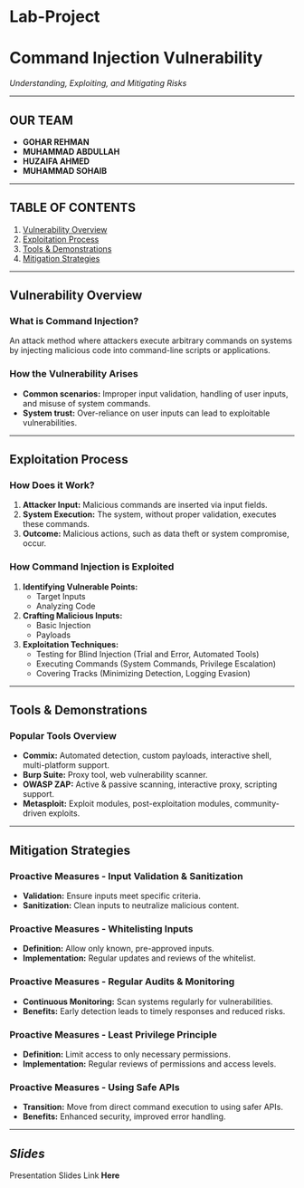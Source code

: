 # Lab-Project
# Command Injection Vulnerability
*Understanding, Exploiting, and Mitigating Risks*

---

## OUR TEAM
- **GOHAR REHMAN**
- **MUHAMMAD ABDULLAH**
- **HUZAIFA AHMED**
- **MUHAMMAD SOHAIB**

---

## TABLE OF CONTENTS
1. [Vulnerability Overview](#br3)
2. [Exploitation Process](#br7)
3. [Tools & Demonstrations](#br11)
4. [Mitigation Strategies](#br15)

---

## Vulnerability Overview
### What is Command Injection?
An attack method where attackers execute arbitrary commands on systems by injecting malicious code into command-line scripts or applications.

### How the Vulnerability Arises
- **Common scenarios:** Improper input validation, handling of user inputs, and misuse of system commands.
- **System trust:** Over-reliance on user inputs can lead to exploitable vulnerabilities.

---

## Exploitation Process
### How Does it Work?
1. **Attacker Input:** Malicious commands are inserted via input fields.
2. **System Execution:** The system, without proper validation, executes these commands.
3. **Outcome:** Malicious actions, such as data theft or system compromise, occur.

### How Command Injection is Exploited
1. **Identifying Vulnerable Points:** 
   - Target Inputs
   - Analyzing Code
2. **Crafting Malicious Inputs:** 
   - Basic Injection
   - Payloads
3. **Exploitation Techniques:** 
   - Testing for Blind Injection (Trial and Error, Automated Tools)
   - Executing Commands (System Commands, Privilege Escalation)
   - Covering Tracks (Minimizing Detection, Logging Evasion)

---

## Tools & Demonstrations
### Popular Tools Overview
- **Commix:** Automated detection, custom payloads, interactive shell, multi-platform support.
- **Burp Suite:** Proxy tool, web vulnerability scanner.
- **OWASP ZAP:** Active & passive scanning, interactive proxy, scripting support.
- **Metasploit:** Exploit modules, post-exploitation modules, community-driven exploits.

---

## Mitigation Strategies
### Proactive Measures - Input Validation & Sanitization
- **Validation:** Ensure inputs meet specific criteria.
- **Sanitization:** Clean inputs to neutralize malicious content.

### Proactive Measures - Whitelisting Inputs
- **Definition:** Allow only known, pre-approved inputs.
- **Implementation:** Regular updates and reviews of the whitelist.

### Proactive Measures - Regular Audits & Monitoring
- **Continuous Monitoring:** Scan systems regularly for vulnerabilities.
- **Benefits:** Early detection leads to timely responses and reduced risks.

### Proactive Measures - Least Privilege Principle
- **Definition:** Limit access to only necessary permissions.
- **Implementation:** Regular reviews of permissions and access levels.

### Proactive Measures - Using Safe APIs
- **Transition:** Move from direct command execution to using safer APIs.
- **Benefits:** Enhanced security, improved error handling.

---
## _**Slides**_

<p align="left">
  Presentation Slides Link <a href="https://github.com/Huzaifa251-coder/Intro-to-CYS-lab/blob/de0f4d5aad74e503cb2faa91311ab9eff0961ff5/intro-to-CYS-lab.pptx" style="text-decoration: none; color: inherit; font-weight: bold;">Here</a>
</p>
